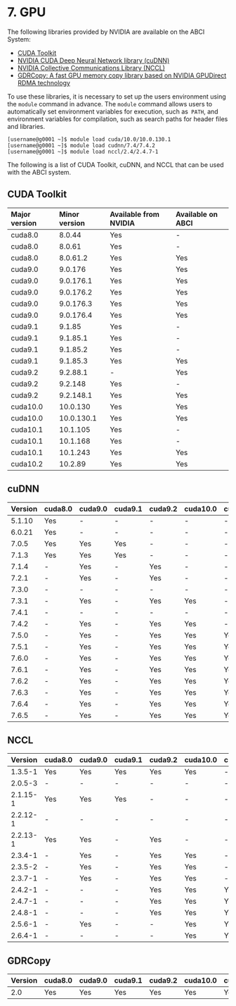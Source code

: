 # 7. GPU

The following libraries provided by NVIDIA are available on the ABCI System:

* [CUDA Toolkit](https://developer.nvidia.com/cuda-toolkit)
* [NVIDIA CUDA Deep Neural Network library (cuDNN)](https://developer.nvidia.com/cudnn)
* [NVIDIA Collective Communications Library (NCCL)](https://developer.nvidia.com/nccl)
* [GDRCopy: A fast GPU memory copy library based on NVIDIA GPUDirect RDMA technology](https://github.com/NVIDIA/gdrcopy)

To use these libraries, it is necessary to set up the users environment using the `module` command in advance. The `module` command allows users to automatically set environment variables for execution, such as` PATH`, and environment variables for compilation, such as search paths for header files and libraries.

```
[username@g0001 ~]$ module load cuda/10.0/10.0.130.1
[username@g0001 ~]$ module load cudnn/7.4/7.4.2
[username@g0001 ~]$ module load nccl/2.4/2.4.7-1
```

The following is a list of CUDA Toolkit, cuDNN, and NCCL that can be used with the ABCI system.

## CUDA Toolkit

<!--
| Major version | Minor version | Available from NVIDIA | Installed on ABCI | Provided with `module` |
|:--|:--|:--|:--|:--|
| cuda8.0  | 8.0.44     | Yes | -   | -   |
| cuda8.0  | 8.0.61     | Yes | -   | -   |
| cuda8.0  | 8.0.61.2   | Yes | Yes | Yes |
| cuda9.0  | 9.0.176    | Yes | Yes | Yes |
| cuda9.0  | 9.0.176.1  | Yes | Yes | Yes |
| cuda9.0  | 9.0.176.2  | Yes | Yes | Yes |
| cuda9.0  | 9.0.176.3  | Yes | Yes | Yes |
| cuda9.0  | 9.0.176.4  | Yes | Yes | Yes |
| cuda9.1  | 9.1.85     | Yes | -   | -   |
| cuda9.1  | 9.1.85.1   | Yes | -   | -   |
| cuda9.1  | 9.1.85.2   | Yes | -   | -   |
| cuda9.1  | 9.1.85.3   | Yes | Yes | Yes |
| cuda9.2  | 9.2.88.1   | -   | Yes | Yes |
| cuda9.2  | 9.2.148    | Yes | Yes | -   |
| cuda9.2  | 9.2.148.1  | Yes | Yes | Yes |
| cuda10.0 | 10.0.130   | Yes | Yes | Yes |
| cuda10.0 | 10.0.130.1 | Yes | Yes | Yes |
| cuda10.1 | 10.1.105   | Yes | -   | -   |
| cuda10.1 | 10.1.168   | Yes | Yes | -   |
| cuda10.1 | 10.1.243   | Yes | Yes | Yes |
| cuda10.2 | 10.2.89    | Yes | Yes | Yes |
-->

| Major version | Minor version | Available from NVIDIA | Available on ABCI |
|:--|:--|:--|:--|
| cuda8.0 | 8.0.44      | Yes | -   |
| cuda8.0 | 8.0.61      | Yes | -   |
| cuda8.0 | 8.0.61.2    | Yes | Yes |
| cuda9.0 | 9.0.176     | Yes | Yes |
| cuda9.0 | 9.0.176.1   | Yes | Yes |
| cuda9.0 | 9.0.176.2   | Yes | Yes |
| cuda9.0 | 9.0.176.3   | Yes | Yes |
| cuda9.0 | 9.0.176.4   | Yes | Yes |
| cuda9.1 | 9.1.85      | Yes | -   |
| cuda9.1 | 9.1.85.1    | Yes | -   |
| cuda9.1 | 9.1.85.2    | Yes | -   |
| cuda9.1 | 9.1.85.3    | Yes | Yes |
| cuda9.2 | 9.2.88.1    | -   | Yes |
| cuda9.2 | 9.2.148     | Yes | -   |
| cuda9.2 | 9.2.148.1   | Yes | Yes |
| cuda10.0 | 10.0.130   | Yes | Yes |
| cuda10.0 | 10.0.130.1 | Yes | Yes |
| cuda10.1 | 10.1.105   | Yes | -   |
| cuda10.1 | 10.1.168   | Yes | -   |
| cuda10.1 | 10.1.243   | Yes | Yes |
| cuda10.2 | 10.2.89    | Yes | Yes |

## cuDNN

<!--
| Version | cuda8.0 | cuda9.0 | cuda9.1 | cuda9.2 | cuda10.0 | cuda10.1 | cuda10.2 |
|:--|:--|:--|:--|:--|:--|:--|:--|
| 5.1.10 | Yes | -   | -   | -   | -   | -   | -   |
| 6.0.21 | Yes | -   | -   | -   | -   | -   | -   |
| 7.0.5  | Yes | Yes | Yes | -   | -   | -   | -   |
| 7.1.3  | Yes | Yes | Yes | -   | -   | -   | -   |
| 7.1.4  | -   | Yes | -   | Yes | -   | -   | -   |
| 7.2.1  | \*1 | Yes | -   | Yes | -   | -   | -   |
| 7.3.0  | -   | \*1 | -   | -   | \*1 | -   | -   |
| 7.3.1  | -   | Yes | -   | Yes | Yes | -   | -   |
| 7.4.1  | -   | \*1 | -   | \*1 | \*1 | -   | -   |
| 7.4.2  | -   | Yes | -   | Yes | Yes | -   | -   |
| 7.5.0  | -   | Yes | -   | Yes | Yes | Yes | -   |
| 7.5.1  | -   | Yes | -   | Yes | Yes | Yes | -   |
| 7.6.0  | -   | Yes | -   | Yes | Yes | Yes | -   |
| 7.6.1  | -   | Yes | -   | Yes | Yes | Yes | -   |
| 7.6.2  | -   | Yes | -   | Yes | Yes | Yes | -   |
| 7.6.3  | -   | Yes | -   | Yes | Yes | Yes | -   |
| 7.6.4  | -   | Yes | -   | Yes | Yes | Yes | -   |
| 7.6.5  | -   | Yes | -   | Yes | Yes | Yes | Yes |

\*1 Installed, but modules are not provided
\*2 Installed, but not yet supported
-->

| Version | cuda8.0 | cuda9.0 | cuda9.1 | cuda9.2 | cuda10.0 | cuda10.1 | cuda10.2 |
|:--|:--|:--|:--|:--|:--|:--|:--|
| 5.1.10 | Yes | -   | -   | -   | -   | -   | -   |
| 6.0.21 | Yes | -   | -   | -   | -   | -   | -   |
| 7.0.5  | Yes | Yes | Yes | -   | -   | -   | -   |
| 7.1.3  | Yes | Yes | Yes | -   | -   | -   | -   |
| 7.1.4  | -   | Yes | -   | Yes | -   | -   | -   |
| 7.2.1  | -   | Yes | -   | Yes | -   | -   | -   |
| 7.3.0  | -   | -   | -   | -   | -   | -   | -   |
| 7.3.1  | -   | Yes | -   | Yes | Yes | -   | -   |
| 7.4.1  | -   | -   | -   | -   | -   | -   | -   |
| 7.4.2  | -   | Yes | -   | Yes | Yes | -   | -   |
| 7.5.0  | -   | Yes | -   | Yes | Yes | Yes | -   |
| 7.5.1  | -   | Yes | -   | Yes | Yes | Yes | -   |
| 7.6.0  | -   | Yes | -   | Yes | Yes | Yes | -   |
| 7.6.1  | -   | Yes | -   | Yes | Yes | Yes | -   |
| 7.6.2  | -   | Yes | -   | Yes | Yes | Yes | -   |
| 7.6.3  | -   | Yes | -   | Yes | Yes | Yes | -   |
| 7.6.4  | -   | Yes | -   | Yes | Yes | Yes | -   |
| 7.6.5  | -   | Yes | -   | Yes | Yes | Yes | Yes |

## NCCL

<!--
| Version | cuda8.0 | cuda9.0 | cuda9.1 | cuda9.2 | cuda10.0 | cuda10.1 | cuda10.2 |
|:--|:--|:--|:--|:--|:--|:--|:--|
| 1.3.5-1  | Yes | Yes | Yes | Yes | Yes | -   | -   |
| 2.0.5-3  | \*1 | \*1 | -   | -   | -   | -   | -   |
| 2.1.15-1 | Yes | Yes | Yes | -   | -   | -   | -   |
| 2.2.12-1 | \*1 | \*1 | -   | \*1 | -   | -   | -   |
| 2.2.13-1 | Yes | Yes | -   | Yes | -   | -   | -   |
| 2.3.4-1  | -   | Yes | -   | Yes | Yes | -   | -   |
| 2.3.5-2  | -   | Yes | -   | Yes | Yes | -   | -   |
| 2.3.7-1  | -   | Yes | -   | Yes | Yes | -   | -   |
| 2.4.2-1  | -   | -   | -   | Yes | Yes | Yes | -   |
| 2.4.7-1  | -   | -   | -   | Yes | Yes | Yes | -   |
| 2.4.8-1  | -   | -   | -   | Yes | Yes | Yes | -   |
| 2.5.6-1  | -   | Yes | -   | -   | Yes | Yes | Yes |
| 2.6.4-1  | -   | -   | -   | -   | Yes | Yes | Yes |

\*1 Installed, but modules are not provided
\*2 Installed, but not yet supported
-->

| Version | cuda8.0 | cuda9.0 | cuda9.1 | cuda9.2 | cuda10.0 | cuda10.1 | cuda10.2 |
|:--|:--|:--|:--|:--|:--|:--|:--|
| 1.3.5-1  | Yes | Yes | Yes | Yes | Yes | -   | -   |
| 2.0.5-3  | -   | -   | -   | -   | -   | -   | -   |
| 2.1.15-1 | Yes | Yes | Yes | -   | -   | -   | -   |
| 2.2.12-1 | -   | -   | -   | -   | -   | -   | -   |
| 2.2.13-1 | Yes | Yes | -   | Yes | -   | -   | -   |
| 2.3.4-1  | -   | Yes | -   | Yes | Yes | -   | -   |
| 2.3.5-2  | -   | Yes | -   | Yes | Yes | -   | -   |
| 2.3.7-1  | -   | Yes | -   | Yes | Yes | -   | -   |
| 2.4.2-1  | -   | -   | -   | Yes | Yes | Yes | -   |
| 2.4.7-1  | -   | -   | -   | Yes | Yes | Yes | -   |
| 2.4.8-1  | -   | -   | -   | Yes | Yes | Yes | -   |
| 2.5.6-1  | -   | Yes | -   | -   | Yes | Yes | Yes |
| 2.6.4-1  | -   | -   | -   | -   | Yes | Yes | Yes |

## GDRCopy

| Version | cuda8.0 | cuda9.0 | cuda9.1 | cuda9.2 | cuda10.0 | cuda10.1 | cuda10.2 |
|:--|:--|:--|:--|:--|:--|:--|:--|
| 2.0 | Yes | Yes | Yes | Yes | Yes | Yes | Yes |

